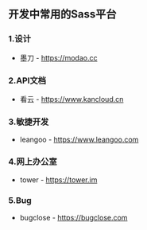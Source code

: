 ## 开发中常用的Sass平台
### 1.设计

* 墨刀 - https://modao.cc

### 2.API文档

* 看云 - https://www.kancloud.cn

### 3.敏捷开发

* leangoo - https://www.leangoo.com

### 4.网上办公室

* tower - https://tower.im


### 5.Bug

* bugclose - https://bugclose.com

	